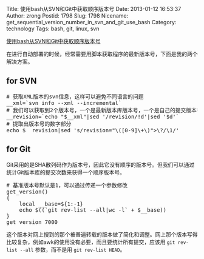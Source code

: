 Title: 使用bash从SVN和Git中获取顺序版本号
Date: 2013-01-12 16:53:37
Author: zrong
Postid: 1798
Slug: 1798
Nicename: get_sequential_version_number_in_svn_and_git_use_bash
Category: technology
Tags: bash, git, linux, svn

[使用bash从SVN和Git中获取顺序版本号](http://zengrong.net/post/1798.htm)

在进行自动部署的时候，经常需要用脚本获取程序的最新版本号，下面是我的两个解决方案。

## for SVN
<pre lang="BASH">
# 获取XML版本的svn信息，这样可以避免不同语言的问题
__xml=`svn info --xml --incremental`
# 我们可以获取到2个版本号，一个是最新版本库版本号，一个是自己的提交版本号。删除自己提交的版本号。
__revision=`echo "$__xml"|sed '/revision/!d'|sed '$d'`
# 提取出版本号的数字部分
echo $__revision|sed 's/revision="\([0-9]\+\)">\?/\1/'
</pre>

## for Git

Git采用的是SHA散列码作为版本号，因此它没有顺序的版本号。但我们可以通过统计Git版本库的提交次数来获得一个顺序版本号。

<pre lang="BASH">
# 基准版本号默认是1，可以通过传递一个参数修改
get_version()
{
	local __base=${1:-1}
	echo $((`git rev-list --all|wc -l` + $__base))
}
get_version 7000
</pre>

这个版本对网上搜到的那个被普遍转载的版本做了简化和调整。网上那个版本写得比较复杂，例如awk的使用没有必要，而且要统计所有提交，应该用 `git rev-list --all` 参数，而不是用 `git rev-list HEAD`。
